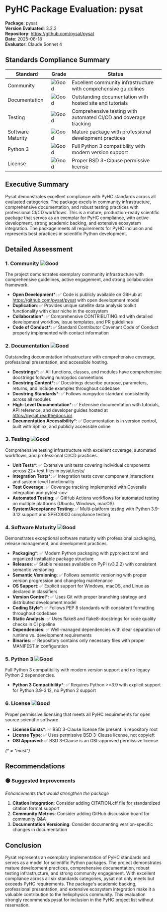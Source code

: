 # PyHC Package Evaluation: pysat

**Package**: pysat  
**Version Evaluated**: 3.2.2  
**Repository**: https://github.com/pysat/pysat  
**Date**: 2025-06-18  
**Evaluator**: Claude Sonnet 4  

## Standards Compliance Summary

| Standard | Grade | Status |
|----------|-------|--------|
| Community | ![Good](https://img.shields.io/badge/Good-brightgreen.svg) | Excellent community infrastructure with comprehensive guidelines |
| Documentation | ![Good](https://img.shields.io/badge/Good-brightgreen.svg) | Outstanding documentation with hosted site and tutorials |
| Testing | ![Good](https://img.shields.io/badge/Good-brightgreen.svg) | Comprehensive testing with automated CI/CD and coverage tracking |
| Software Maturity | ![Good](https://img.shields.io/badge/Good-brightgreen.svg) | Mature package with professional development practices |
| Python 3 | ![Good](https://img.shields.io/badge/Good-brightgreen.svg) | Full Python 3 compatibility with modern version support |
| License | ![Good](https://img.shields.io/badge/Good-brightgreen.svg) | Proper BSD 3-Clause permissive license |

## Executive Summary

Pysat demonstrates excellent compliance with PyHC standards across all evaluated categories. The package excels in community infrastructure, comprehensive documentation, and robust testing practices with professional CI/CD workflows. This is a mature, production-ready scientific package that serves as an exemplar for PyHC compliance, with active development, strong academic backing, and extensive ecosystem integration. The package meets all requirements for PyHC inclusion and represents best practices in scientific Python development.

## Detailed Assessment

### 1. Community ![Good](https://img.shields.io/badge/Good-brightgreen.svg)

The project demonstrates exemplary community infrastructure with comprehensive guidelines, active engagement, and strong collaboration framework.

- **Open Development**\*: ✅ Code is publicly available on GitHub at https://github.com/pysat/pysat with open development model
- **Duplication**: ✅ Provides unique satellite data analysis toolkit functionality with clear niche in the ecosystem
- **Collaboration**\*: ✅ Comprehensive CONTRIBUTING.md with detailed development workflow, issue templates, and PR guidelines
- **Code of Conduct**\*: ✅ Standard Contributor Covenant Code of Conduct properly implemented with contact information

### 2. Documentation ![Good](https://img.shields.io/badge/Good-brightgreen.svg)

Outstanding documentation infrastructure with comprehensive coverage, professional presentation, and accessible hosting.

- **Docstrings**\*: ✅ All functions, classes, and modules have comprehensive docstrings following numpydoc conventions
- **Docstring Content**\*: ✅ Docstrings describe purpose, parameters, returns, and include examples throughout codebase
- **Docstring Standards**\*: ✅ Follows numpydoc standard consistently across all modules
- **High-Level Documentation**\*: ✅ Extensive documentation with tutorials, API reference, and developer guides hosted at https://pysat.readthedocs.io/
- **Documentation Accessibility**\*: ✅ Documentation is in version control, built with Sphinx, and publicly accessible online

### 3. Testing ![Good](https://img.shields.io/badge/Good-brightgreen.svg)

Comprehensive testing infrastructure with excellent coverage, automated workflows, and professional CI/CD practices.

- **Unit Tests**\*: ✅ Extensive unit tests covering individual components across 22+ test files in pysat/tests/
- **Integration Tests**\*: ✅ Integration tests cover component interactions and system-level functionality
- **Test Coverage**: ✅ Coverage tracking implemented with Coveralls integration and pytest-cov
- **Automated Testing**: ✅ GitHub Actions workflows for automated testing on multiple platforms (Ubuntu, Windows, macOS)
- **System/Acceptance Testing**: ✅ Multi-platform testing with Python 3.9-3.12 support and SPEC0000 compliance testing

### 4. Software Maturity ![Good](https://img.shields.io/badge/Good-brightgreen.svg)

Demonstrates exceptional software maturity with professional packaging, release management, and development practices.

- **Packaging**\*: ✅ Modern Python packaging with pyproject.toml and organized installable package structure
- **Releases**: ✅ Stable releases available on PyPI (v3.2.2) with consistent semantic versioning
- **Semantic Versioning**: ✅ Follows semantic versioning with proper version progression and changelog maintenance
- **OS Support**: ✅ Explicit support for Windows, macOS, and Linux as declared in classifiers
- **Version Control**\*: ✅ Uses Git with proper branching strategy and distributed development model
- **Coding Style**\*: ✅ Follows PEP 8 standards with consistent formatting throughout codebase
- **Static Analysis**: ✅ Uses flake8 and flake8-docstrings for code quality checks in CI pipeline
- **Dependencies**: ✅ Well-managed dependencies with clear separation of runtime vs. development requirements
- **Binaries**: ✅ Repository contains only necessary files with proper MANIFEST.in configuration

### 5. Python 3 ![Good](https://img.shields.io/badge/Good-brightgreen.svg)

Full Python 3 compatibility with modern version support and no legacy Python 2 dependencies.

- **Python 3 Compatibility**\*: ✅ Requires Python >=3.9 with explicit support for Python 3.9-3.12, no Python 2 support

### 6. License ![Good](https://img.shields.io/badge/Good-brightgreen.svg)

Proper permissive licensing that meets all PyHC requirements for open source scientific software.

- **License Exists**\*: ✅ BSD 3-Clause license file present in repository root
- **License Type**: ✅ Uses permissive BSD 3-Clause license, not copyleft
- **OSI Approved**: ✅ BSD 3-Clause is an OSI-approved permissive license

*(\* = "must")*

## Recommendations

### 🟢 Suggested Improvements
*Enhancements that would strengthen the package*

1. **Citation Integration**: Consider adding CITATION.cff file for standardized citation format support
2. **Community Metrics**: Consider adding GitHub discussion board for community Q&A
3. **Documentation Versioning**: Consider documenting version-specific changes in documentation

## Conclusion

Pysat represents an exemplary implementation of PyHC standards and serves as a model for scientific Python packages. The project demonstrates mature development practices, comprehensive documentation, robust testing infrastructure, and strong community engagement. With excellent compliance across all six standards categories, pysat not only meets but exceeds PyHC requirements. The package's academic backing, professional presentation, and extensive ecosystem integration make it a valuable contribution to the heliophysics community. This evaluation strongly recommends pysat for inclusion in the PyHC project list without reservation.